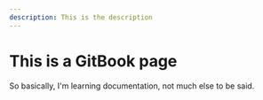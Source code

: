 ```yaml
---
description: This is the description
---
```


# This is a GitBook page

So basically, I'm learning documentation, not much else to be said.
